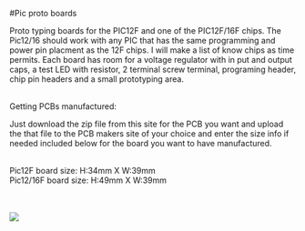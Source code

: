 #Pic proto boards

Proto typing boards for the PIC12F and one of the PIC12F/16F chips. The Pic12/16 should work with any PIC that has the same programming and power pin placment as the 12F chips. I will make a list of know chips as time permits.  Each board has room for a voltage regulator with in put and output caps, a test LED with resistor, 2 terminal screw terminal, programing header, chip pin headers and a small prototyping area.<br><br>

Getting PCBs manufactured:

Just download the zip file from this site for the PCB you want and upload the that file to the PCB makers site of your choice and enter the size info if needed included below for the board you want to have manufactured.<br><br>

Pic12F board size: H:34mm X W:39mm<br>
Pic12/16F board size: H:49mm X W:39mm<br><br><br>

<img src="https://github.com/jscottb/pcbs/blob/master/PIC-Boards/picprotos.jpg">
